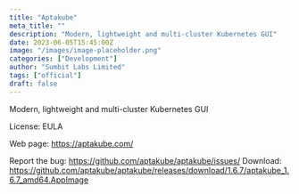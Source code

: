 ```yaml
---
title: "Aptakube"
meta_title: ""
description: "Modern, lightweight and multi-cluster Kubernetes GUI"
date: 2023-06-05T15:45:00Z
image: "/images/image-placeholder.png"
categories: ["Development"]
author: "Sumbit Labs Limited"
tags: ["official"]
draft: false
---
```


Modern, lightweight and multi-cluster Kubernetes GUI

License: EULA

Web page: https://aptakube.com/

Report the bug: https://github.com/aptakube/aptakube/issues/
Download: https://github.com/aptakube/aptakube/releases/download/1.6.7/aptakube_1.6.7_amd64.AppImage
